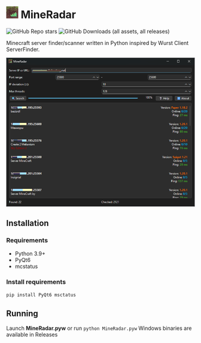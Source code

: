 
# <img src="images/icon.png" width="32"> MineRadar
![GitHub Repo stars](https://img.shields.io/github/stars/Myp3xx/MineRadar)
![GitHub Downloads (all assets, all releases)](https://img.shields.io/github/downloads/Myp3xx/MineRadar/total)


Minecraft server finder/scanner written in Python inspired by Wurst Client ServerFinder.

![Screenshot](images/screenshot.png)

## Installation

### Requirements
- Python 3.9+
- PyQt6
- mcstatus

### Install requirements
```bash
pip install PyQt6 msctatus
```

## Running
Launch **MineRadar.pyw** or run `python MineRadar.pyw`
Windows binaries are available in Releases
